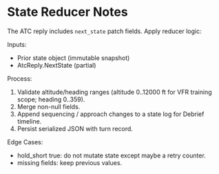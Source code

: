 # State Reducer Notes

The ATC reply includes `next_state` patch fields. Apply reducer logic:

Inputs:
- Prior state object (immutable snapshot)
- AtcReply.NextState (partial)

Process:
1. Validate altitude/heading ranges (altitude 0..12000 ft for VFR training scope; heading 0..359).
2. Merge non-null fields.
3. Append sequencing / approach changes to a state log for Debrief timeline.
4. Persist serialized JSON with turn record.

Edge Cases:
- hold_short true: do not mutate state except maybe a retry counter.
- missing fields: keep previous values.
